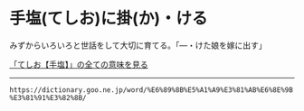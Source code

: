 # 手塩(てしお)に掛(か)・ける

みずからいろいろと世話をして大切に育てる。「―・けた娘を嫁に出す」

[「てしお【手塩】」の全ての意味を見る](https://dictionary.goo.ne.jp/word/%E6%89%8B%E5%A1%A9/#jn-151356)

---
`https://dictionary.goo.ne.jp/word/%E6%89%8B%E5%A1%A9%E3%81%AB%E6%8E%9B%E3%81%91%E3%82%8B/`